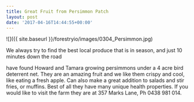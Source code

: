 ```yaml
---
title: Great Fruit from Persimmon Patch
layout: post
date: '2017-04-16T14:44:55+00:00'
---
```



![]({{ site.baseurl }}/forestryio/images/0304_Persimmon.jpg)



We always try to find the best local produce that is in season, and just 10 minutes down the road <!--more-->

 have found Howard and Tamara growing persimmons under a 4 acre bird deterrent net. They are an amazing fruit and we like them crispy and cool, like eating a fresh apple. Can also make a great addition to salads and stir fries, or muffins. Best of all they have many unique health properties. If you would like to visit the farm they are at 357 Marks Lane, Ph 0438 981 014.<!--more-->